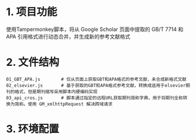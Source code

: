 # 1. 项目功能

使用Tampermonkey脚本，将从 Google Scholar 页面中提取的 GB/T 7714 和 APA 引用格式进行动态合并，并生成新的参考文献格式

# 2. 文件结构

```
01_GBT_APA.js        # 仅从页面上获取GBT和APA格式的参考文献，未合成新格式文献
02_elsevier.js       # 基于获取的GBT和APA格式参考文献，转换成适用于elsevier期刊的格式，但是期刊缩写采用脚本内硬编码实现
03_api_cros.js       # 脚本通过指定的远程URL获取期刊简称字典，用于将期刊全称转换为简称。使用 GM_xmlhttpRequest 解决跨域请求
```

# 3. 环境配置

